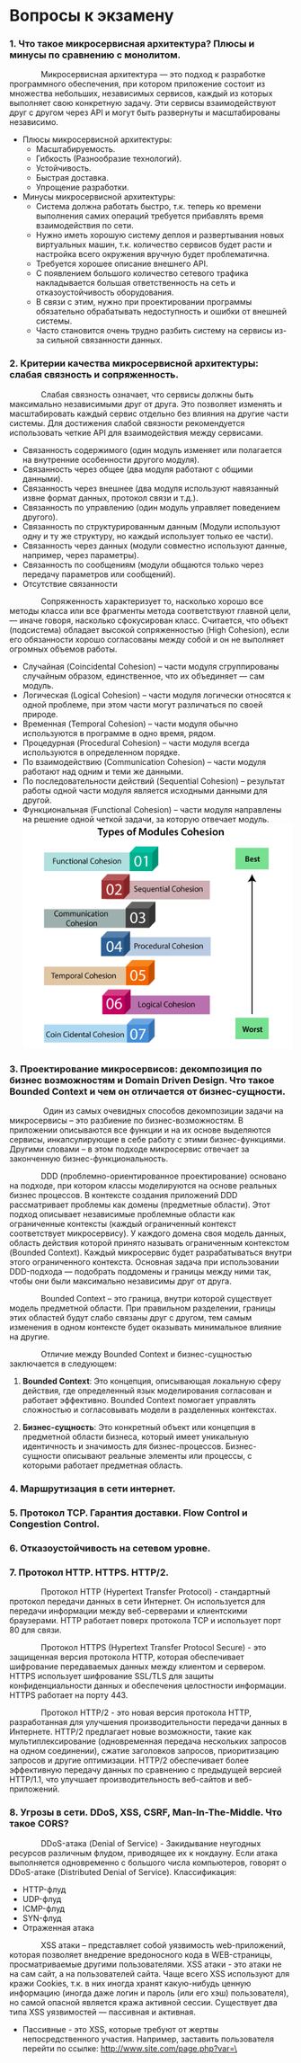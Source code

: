 # Вопросы к экзамену&emsp;&emsp;&emsp;&emsp;

### 1. Что такое микросервисная архитектура? Плюсы и минусы по сравнению с монолитом.
&emsp;&emsp;&emsp;&emsp;Микросервисная архитектура — это подход к разработке программного обеспечения, при котором приложение состоит из множества небольших, независимых сервисов, каждый из которых выполняет свою конкретную задачу. Эти сервисы взаимодействуют друг с другом через API и могут быть развернуты и масштабированы независимо.
- Плюсы микросервисной архитектуры:
    - Масштабируемость.
    - Гибкость (Разнообразие технологий).
    - Устойчивость.
    - Быстрая доставка.
    - Упрощение разработки.
- Минусы микросервисной архитектуры:
    - Система должна работать быстро, т.к. теперь ко времени выполнения самих операций требуется прибавлять время взаимодействия по сети.
    - Нужно иметь хорошую систему деплоя и развертывания новых виртуальных машин, т.к. количество сервисов будет расти и настройка всего окружения вручную будет проблематична.
    - Требуется хорошее описание внешнего API.
    - С появлением большого количество сетевого трафика накладывается большая ответственность на сеть и отказоустойчивость оборудования.
    - В связи с этим, нужно при проектировании программы обязательно обрабатывать недоступность и ошибки от внешней системы.
    - Часто становится очень трудно разбить систему на сервисы из-за сильной связанности данных.
### 2. Критерии качества микросервисной архитектуры: слабая связность и сопряженность.
&emsp;&emsp;&emsp;&emsp;Слабая связность означает, что сервисы должны быть максимально независимыми друг от друга. Это позволяет изменять и масштабировать каждый сервис отдельно без влияния на другие части системы. Для достижения слабой связности рекомендуется использовать четкие API для взаимодействия между сервисами.
- Связанность содержимого (один модуль изменяет или полагается на внутренние особенности другого модуля).
- Связанность через общее (два модуля работают с общими данными).
- Связанность через внешнее (два модуля используют навязанный извне формат данных, протокол связи и т.д.).
- Связанность по управлению (один модуль управляет поведением другого).
- Связанность по структурированным данным (Модули используют одну и ту же структуру, но каждый использует только ее части).
- Связанность через данных (модули совместно используют данные, например, через параметры).
- Связанность по сообщениям (модули общаются только через передачу параметров или сообщений).
- Отсутствие связанности

&emsp;&emsp;&emsp;&emsp;Сопряженность характеризует то, насколько хорошо все методы класса или все фрагменты метода соответствуют главной цели, — иначе говоря, насколько сфокусирован класс. Считается, что объект (подсистема) обладает высокой сопряженностью (High Cohesion), если его обязанности хорошо согласованы между собой и он не выполняет огромных объемов работы.
- Случайная (Coincidental Cohesion) – части модуля сгруппированы случайным образом, единственное, что их объединяет — сам модуль.
- Логическая (Logical Cohesion) – части модуля логически относятся к одной проблеме, при этом части могут различаться по своей природе.
- Временная (Temporal Cohesion) – части модуля обычно используются в программе в одно время, рядом.
- Процедурная (Procedural Cohesion) – части модуля всегда используются в определенном порядке.
- По взаимодействию (Communication Cohesion) – части модуля работают над одним и теми же данными.
- По последовательности действий (Sequential Cohesion) – результат работы одной части модуля является исходными данными для другой.
- Функциональная (Functional Cohesion) – части модуля направлены на решение одной четкой задачи, за которую отвечает модуль.
![types](../decompose_into_microservices/images/Cohesion%20Types.png)
### 3. Проектирование микросервисов: декомпозиция по бизнес возможностям и Domain Driven Design. Что такое Bounded Context и чем он отличается от бизнес-сущности.
&emsp;&emsp;&emsp;&emsp; Один из самых очевидных способов декомпозиции задачи на микросервисы – это разбиение по бизнес-возможностям. В приложении описываются все функции и на их основе выделяются сервисы, инкапсулирующие в себе работу с этими бизнес-функциями. Другими словами – в этом подходе микросервис отвечает за законченную бизнес-функциональность.

&emsp;&emsp;&emsp;&emsp;DDD (проблемно-ориентированное проектирование) основано на подходе, при котором классы моделируются на основе реальных бизнес процессов. В контексте создания приложений DDD рассматривает проблемы как домены (предметные области). Этот подход описывает независимые проблемные области как ограниченные контексты (каждый ограниченный контекст соответствует микросервису). У каждого домена своя модель данных, область действия которой принято называть ограниченным контекстом (Bounded Context). Каждый микросервис будет разрабатываться внутри этого ограниченного контекста. Основная задача при использовании DDD-подхода — подобрать поддомены и границы между ними так, чтобы они были максимально независимы друг от друга.

&emsp;&emsp;&emsp;&emsp;Bounded Context – это граница, внутри которой существует модель предметной области. При правильном разделении, границы этих областей будут слабо связаны друг с другом, тем самым изменения в одном контексте будет оказывать минимальное влияние на другие.

&emsp;&emsp;&emsp;&emsp;Отличие между Bounded Context и бизнес-сущностью заключается в следующем:

1. **Bounded Context**: Это концепция, описывающая локальную сферу действия, где определенный язык моделирования согласован и работает эффективно. Bounded Context помогает управлять сложностью и согласовывать модели в разделенных контекстах.

2. **Бизнес-сущность**: Это конкретный объект или концепция в предметной области бизнеса, который имеет уникальную идентичность и значимость для бизнес-процессов. Бизнес-сущности описывают реальные элементы или процессы, с которыми работает предметная область.
### 4. Маршрутизация в сети интернет.
### 5. Протокол TCP. Гарантия доставки. Flow Control и Congestion Control.
### 6. Отказоустойчивость на сетевом уровне.
### 7. Протокол HTTP. HTTPS. HTTP/2.
&emsp;&emsp;&emsp;&emsp;Протокол HTTP (Hypertext Transfer Protocol) - стандартный протокол передачи данных в сети Интернет. Он используется для передачи информации между веб-серверами и клиентскими браузерами. HTTP работает поверх протокола TCP и использует порт 80 для связи.

&emsp;&emsp;&emsp;&emsp;Протокол HTTPS (Hypertext Transfer Protocol Secure) - это защищенная версия протокола HTTP, которая обеспечивает шифрование передаваемых данных между клиентом и сервером. HTTPS использует шифрование SSL/TLS для защиты конфиденциальности данных и обеспечения целостности информации. HTTPS работает на порту 443.

&emsp;&emsp;&emsp;&emsp;Протокол HTTP/2 - это новая версия протокола HTTP, разработанная для улучшения производительности передачи данных в Интернете. HTTP/2 предлагает новые возможности, такие как мультиплексирование (одновременная передача нескольких запросов на одном соединении), сжатие заголовков запросов, приоритизацию запросов и другие оптимизации. HTTP/2 обеспечивает более эффективную передачу данных по сравнению с предыдущей версией HTTP/1.1, что улучшает производительность веб-сайтов и веб-приложений.
### 8. Угрозы в сети. DDoS, XSS, CSRF, Man-In-The-Middle. Что такое CORS?
&emsp;&emsp;&emsp;&emsp;DDoS-атака (Denial of Service) - Закидывание неугодных ресурсов различным флудом, приводящее их к нокдауну. Если атака выполняется одновременно с большого числа компьютеров, говорят о DDoS-атаке (Distributed Denial of Service). Классификация:
- HTTP-флуд
- UDP-флуд
- ICMP-флуд
- SYN-флуд
- Отраженная атака

&emsp;&emsp;&emsp;&emsp;XSS атаки – представляет собой уязвимость web-приложений, которая позволяет внедрение вредоносного кода в WEB-страницы, просматриваемые другими пользователями. XSS атаки - это атаки не на сам сайт, а на пользователей сайта. Чаще всего XSS используют для кражи Cookies, т.к. в них иногда хранят какую-нибудь ценную информацию (иногда даже логин и пароль (или его хэш) пользователя), но самой опасной является кража активной сессии.
Существует два типа XSS уязвимостей — пассивная и активная.
- Пассивные - это XSS, которые требуют от жертвы непосредственного участия. Например, заставить пользователя перейти по ссылке: http://www.site.com/page.php?var=\<script>document.cookie\</script>.
- Активные - это XSS, которые, не требуют никаких дополнительных действий со стороны жертвы – ей достаточно лишь открыть страницу с вашим XSS и js выполнится автоматически.

&emsp;&emsp;&emsp;&emsp;Атака посредника или атака Man in the middle (MITM) — вид атаки в криптографии, когда злоумышленник перехватывает и подменяет сообщения, которыми обмениваются корреспонденты, причём ни один из последних не догадывается о его присутствии в канале. Используется для прослушки или подмены передаваемых сообщений.

&emsp;&emsp;&emsp;&emsp;CSRF - это тип атаки на веб-приложения, когда злоумышленник заставляет авторизованного пользователя выполнить нежелательные действия на веб-сайте, на котором пользователь уже аутентифицирован. Атака CSRF обычно выполняется путем отправки поддельных HTTP-запросов от имени жертвы без ее ведома.

&emsp;&emsp;&emsp;&emsp;CORS - это механизм в веб-браузерах, который позволяет веб-страницам запрашивать ресурсы с другого источника (домена), чем тот, с которого была загружена текущая страница. CORS введен для обеспечения безопасности и защиты от атак, связанных с межсайтовыми запросами (Cross-Site Request Forgery, CSRF, и другие).
### 9. OAuth2, OpenID Connect, JWT, JWKs.
### 10. Масштабирование и балансировка back-end’ов.
### 11. Кэширование.
### 12. Отказоустойчивость при межсервисных вызовах. Причины отказов в обслуживании.
### 13. RESTful. Пример. 
&emsp;&emsp;&emsp;&emsp;RESTful (Representational State Transfer) - это архитектурный стиль, используемый для разработки веб-сервисов, который определяет набор ограничений и правил для построения распределенных систем. 

&emsp;&emsp;&emsp;&emsp;Основными или наиболее часто используемыми HTTP методами являются POST (создание) , GET (чтение), PUT, PATCH (обновление) и DELETE (удаление), что в совокупности дает CRUD.
- GET используется для получения (или чтения) представления ресурса.
- POST запрос наиболее часто используется для создания новых ресурсов.
- PUT метод обычно используется для предоставления возможности обновления ресурса.
- PATCH метод служит для модификации существующего ресурса.
- DELETE используется для удаления ресурса, идентифицированного конкретным ID.
### 14. Асинхронное взаимодействие сервисов. Идемпотентность запросов.
### 15. Очереди. At most once, at least once политики доставки.
### 16. Теорема CAP.
### 17. Протокол RAFT.
### 18. Протокол PAXOS.
### 19. Event Driven Architecture.
### 20. Оркеструемая и хореографическая SAGA.
### 21. Транзакции. ACID. Оптимистичная и пессимистичные блокировки.
### 22. Write ahead log. Связь с транзакциями.
### 23. RAID. Репликация.
### 24. Шардирование и партиционирование. Решардинг.
### 25. Service Discovery. Балансировка запросов: Client Side и Server Side Load balancing.
### 26. Gateway API. Зачем нужен, какие проблемы решает.
&emsp;&emsp;&emsp;&emsp;Шлюз API находится между клиентами и службами, он выполняет функцию обратного прокси, передавая запросы от клиентов к сервисам. Также он может выполнять такие специализированные задачи, как аутентификация, SSL-терминация и Rate Limiting (ограничение числа запросов).

&emsp;&emsp;&emsp;&emsp;Для публичных сервисов есть ряд задач, которые они должны уметь решать:
- SSL-termination.
- Аутентификация.
- Back-List и White-List IP адресов.
- Rate Limit.
- Request Logging, Monitoring.
- Кэширование ответов, GZIP для сжатия ответов, отдача статики.

&emsp;&emsp;&emsp;&emsp;Функции Gateway API можно сгруппировать в соответствии со следующими задачами:
- Gateway Routing.
- Aggregation Gateway.
- Offloading Gateway.
- Контроль пропускной способности сервиса.

### 27. Паттерн Circuit Breaker.
&emsp;&emsp;&emsp;&emsp;Шаблон проектирования Circuit Breaker используется для устранения избыточной нагрузки на систему в случае недоступности одной из его компонентов. Паттерн Circuit Breaker рассчитан на менее ожидаемые ошибки, которые могут длиться намного дольше: обрыв сети, отказ сервиса, оборудования.

&emsp;&emsp;&emsp;&emsp;У Circuit Breaker есть три состояния:
1. Closed: Запрос приложения перенаправляется на операцию. Прокси-сервер ведет подсчет числа недавних сбоев, и если вызов операции не завершился успешно, прокси-сервер увеличивает это число. Если число недавних сбоев превышает заданный порог в течение заданного периода времени, прокси-сервер переводится в состояние Открытый. На этом этапе прокси-сервер запускает таймер времени ожидания, и по истечении времени этого таймера прокси-сервер переводится в состояние Half-Open. Назначение таймера — дать сервису время для решения проблемы, прежде чем разрешить приложению попытаться выполнить операцию еще раз.
2. Open: запрос от приложения немедленно завершает с ошибкой и исключение возвращается в приложение.
3. Half-Open: Ограниченному числу запросов от приложения разрешено проходить через операцию и вызывать ее. Если эти запросы выполняются успешно, предполагается, что ошибка, которая ранее вызывала сбой, устранена, а автоматический выключатель переходит в состояние Closed и счетчик сбоев сбрасывается. Если какой-либо запрос завершается со сбоем, автоматическое выключение предполагает, что неисправность все еще присутствует, поэтому он возвращается в состояние Open и перезапускает таймер времени ожидания, чтобы дать системе дополнительное время на восстановление после сбоя.

&emsp;&emsp;&emsp;&emsp;Состояние Half-Open помогает предотвратить быстрый рост запросов к сервису. Т.к. после начала работы сервиса, некоторое время он может быть способен обрабатывать ограниченное число запросов до полного восстановления.

&emsp;&emsp;&emsp;&emsp;Цель применения этого паттерна — дать системе время на исправление ошибки, которая вызвала сбой, прежде чем разрешить приложению попытаться выполнить операцию еще раз.

### 28. Хореографическая и оркестрируемая SAGA.
&emsp;&emsp;&emsp;&emsp;**Хореографическая Saga**
![](../архитектурные%20паттерны/images/choreography_saga.png)
**Преимущества**:
- Хорошо подходит для простых рабочих процессов, требующих нескольких участников, и не требует логики координации.
- Не требует дополнительной реализации и обслуживания сервиса.
- Не вводит единую точку отказа, так как обязанности распределяются по участникам Saga.

**Недостатки**:
- Рабочий процесс может стать запутанным при добавлении новых шагов, так как трудно отслеживать, какие участники Saga прослушивают команды.
- Существует риск циклической зависимости между участниками Saga, поскольку они должны использовать команды друг друга.
- Тестирование интеграции значительно усложняется.

&emsp;&emsp;&emsp;&emsp;**Оркестрируемая Saga**: Оркестрация — это способ координации, когда централизованный контроллер сообщает участникам Saga, какие локальные транзакции следует выполнить. Saga Orchestrator обрабатывает все транзакции и сообщает участникам, какая операция должна выполняться на основе событий. Orchestrator выполняет запросы Saga, сохраняет и интерпретирует состояния каждой задачи, а также выполняет восстановление после сбоя с помощью компенсирующих транзакций.

![](../архитектурные%20паттерны/images/orchestration_saga.png)
**Преимущества**:
- Хорошо подходит для сложных рабочих процессов, в которых участвуют многие участники или новые участники, добавленные с течением времени.
- Подходит, если существует контроль над каждым участником процесса и управление потоком действий.
- Не вводит циклические зависимости, так как все участники Saga зависят от Оркестратора.
- Участникам Saga не нужно знать о командах для других участников. Четкое разделение проблем упрощает бизнес-логику.

**Недостатки**:
- Дополнительная сложность проектирования требует реализации логики координации.
- Есть дополнительная точка отказа, так как Оркестратора управляет полным рабочим процессом.

### 29. Docker. Docker Compose. Сетевое взаимодействие между контейнерами и с host–машиной.
&emsp;&emsp;&emsp;&emsp;Docker - это средство виртуализации, одно из назначений которого виртуализация рабочих сред на серверах. Также он предоставляет универсальный способ доставки приложений на машины (локальный компьютер или удаленные сервера) и их запуска в изолированном окружении.

&emsp;&emsp;&emsp;&emsp;Docker Compose — это инструментальное средство, входящее в состав Docker. Оно предназначено для решения задач, связанных с развёртыванием проектов. Технология Docker Compose, позволяет, с помощью одной команды, запускать множество сервисов. Docker Compose используется для одновременного управления несколькими контейнерами, входящими в состав приложения. Этот инструмент предлагает те же возможности, что и Docker, но позволяет работать с более сложными приложениями.

&emsp;&emsp;&emsp;&emsp;При запуске docker-процесса, он создает новый виртуального интерфейс типа bridge с названием docker0 в host-системе. Этот интерфейс позволяет docker создать виртуальную подсеть для использования контейнерами, которые он будет запускать. Мост будет служить основной точкой взаимодействия между сетью внутри контейнера и сетью хоста.

&emsp;&emsp;&emsp;&emsp;Для взаимодействия между контейнерами нужно создать между ними сеть. Есть несколько основных видов сетей:
- bridge – сеть типа мост для взаимодействия между контейнерами.
    - По-умолчанию, docker создает дефолтную bridge сеть между всеми контейнерами, но она не предоставляет resolv DNS, соответственно, общение между контейнерами требуется выполнять с помощью ip-адресов.
    - Если создается user-defined сеть, то внутри можно обращаться по имени контейнера (DNS resolution).
- host – монтируется на сеть host-машины, порты внутри контейнера аллоцируются сразу на host машине. Работает только на Linux.
- macvlan – docker host принимает запросы на несколько MAC-адресов по своему ip-адресу и направляют эти запросы в соответствующий контейнер.
- overlay – создает покрывающую сеть между несколькими машинами с docker. Используется в Kubernetes.
### 30. Что такое оркестрация сервисов, зачем нужен k8s.
&emsp;&emsp;&emsp;&emsp;Оркестрация сервисов (Service Orchestration) - это концепция в архитектуре программного обеспечения, которая описывает процесс управления и координации выполнения различных сервисов или компонентов в рамках распределенной системы. Оркестрация сервисов позволяет создавать сложные бизнес-процессы путем комбинирования и управления выполнением отдельных сервисов или компонентов.

Основные принципы оркестрации сервисов включают:
1. Координация
2. Управление потоком данных и контроль выполнения
3. Обработка ошибок и исключений
4. Масштабируемость и гибкость

&emsp;&emsp;&emsp;&emsp;Kubernetes(k8s) — это портативная расширяемая платформа с открытым исходным кодом для управления контейнеризованными рабочими нагрузками и сервисами, которая облегчает как декларативную настройку, так и автоматизацию.

&emsp;&emsp;&emsp;&emsp;Kubernetes предоставляет:
- Мониторинг сервисов и распределение нагрузки
- Оркестрация хранилища 
- Автоматическое развертывание и откаты
- Автоматическое распределение нагрузки
- Самоконтроль
- Управление конфиденциальной информацией и конфигурацией

### 31. Типы сущностей в K8S, зачем они нужны.
&emsp;&emsp;&emsp;&emsp;Kubernetes — это портативная расширяемая платформа с открытым исходным кодом для управления контейнеризованными рабочими нагрузками и сервисами, которая облегчает как декларативную настройку, так и автоматизацию.

&emsp;&emsp;&emsp;&emsp;Основные объекты Kubernetes:
- Pod - минимальная сущность для развертывания в кластере. Каждый Pod предназначен для запуска одного (обычно) экземпляра конкретного приложения.
- Service - Абстракция, которая определяет логический набор подов и политику доступа к ним, как сетевой сервис. 
- Volumes - Персистентное хранилище данных внутри кластера. По-умолчанию используется emptyDir – volume создается на диске и существует до тех пор, пока Pod работает на этой ноде. ConfigMaps так же могут использоваться как volume для конфигурирования приложения.
- Namespace - это виртуальные кластеры размещенные поверх физического.
- Secrets - используются для хранения конфиденциальной информации.
- Deployment - обеспечивает декларативные обновления для Pods и ReplicaSets.
- DaemonSet - гарантирует, что определенный Pod будет запущен на всех нодах.
- StatefulSet - используется для управления приложениями с сохранением состояния.
- ReplicaSet - гарантирует, что определенное количество экземпляров Pod будет запущено в кластере в любой момент времени.
- Labels - используются для маркирования объектов кластера, а так же для выбора этих объектов.
- ConfigMaps - абстракция над файлами конфигурации, позволяет разделять настройки приложения и сами контейнеры, избавляя от необходимости упаковывать конфиги в docker-образ.
- Annotations - используются для добавления собственных метаданных к объектам.
### 32. Пирамида тестирования. Зачем нужны unit тесты и как их правильно писать.
![](../тестирование/images/testing_pyramid.png)

- Unit-тесты – проверка отдельного класса программы.
- Сервисные тесты (Component Tests) – проверка, что изолированная система работает корректно (т.е. все внешние вызовы закрыты заглушками).
- Интеграционные тесты (Integration Tests) – тестирование контура с реальными запросами и ответами между системами.
- UI-тесты – проверка работы пользовательского интерфейса.
- Security tests – тестирование, направленное на выявление дырок в безопасности системы (как на уровне самого приложения, для уверенности в том, что эти изменения не внесли ошибки в областях, которые не подверглись изменениям. приложения, так и на уровне инфраструктуры).
- Регрессионное тестирование – тестирование уже проверенной ранее функциональности после внесения изменений в код.
- Нагрузочные тесты (стресс-тесты) – тестирование поведения системы под возрастающей нагрузкой.

&emsp;&emsp;&emsp;&emsp;**Unit-тесты** – важная составляющая программы, которая гарантирует работоспособность каждой части программы в отдельности. Главной задачей unit тестов является гарантия того, что при изменении кода результат его работы остается прежним, либо мы получаем новый ожидаемый результат. Т.к. unit-тесты в первую очередь нужны при рефакторинге и развитии кода, они не дают гарантии работоспособности всей системы в целом.
- Выявление ошибок
- Поддержание качества кода
- Облегчение рефакторинга
- Улучшение дизайна кода

&emsp;&emsp;&emsp;&emsp;Правильное написание unit-тестов включает в себя следующие практики:
- Независимость
- Полное покрытие
- Читаемость
- Быстродействие
- Поддержание